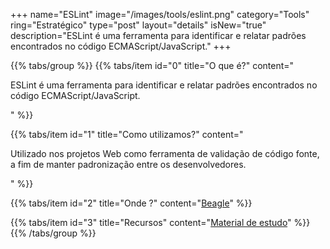 +++
name="ESLint"
image="/images/tools/eslint.png"
category="Tools"
ring="Estratégico"
type="post"
layout="details"
isNew="true"
description="ESLint é uma ferramenta para identificar e relatar padrões encontrados no código ECMAScript/JavaScript."
+++

{{% tabs/group %}}
  {{% tabs/item id="0" title="O que é?" content="<p>ESLint é uma ferramenta para identificar e relatar padrões encontrados no código ECMAScript/JavaScript.</p>" %}}
  
  {{% tabs/item id="1" title="Como utilizamos?" content="<p>Utilizado nos projetos Web como ferramenta de validação de código fonte, a fim de manter padronização entre os desenvolvedores.</p>" %}}
  
  {{% tabs/item id="2" title="Onde ?" content="<a href='https://usebeagle.io/' target='_blank'>Beagle</a>" %}}

  {{% tabs/item id="3" title="Recursos" content="<a href='https://eslint.org/docs/user-guide/getting-started' target='_blank'>Material de estudo</a>" %}}
{{% /tabs/group %}}